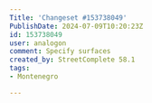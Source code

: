 ```yaml
---
Title: 'Changeset #153738049'
PublishDate: 2024-07-09T10:20:23Z
id: 153738049
user: analogon
comment: Specify surfaces
created_by: StreetComplete 58.1
tags:
- Montenegro

---
```

